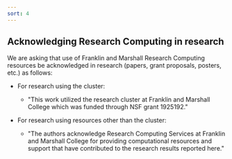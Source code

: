 ```yaml
---
sort: 4
---
```


## Acknowledging Research Computing in research

We are asking that use of Franklin and Marshall Research Computing resources be 
acknowledged in research (papers, grant proposals, posters, etc.) as follows:

 - For research using the cluster:
   - "This work utilized the research cluster at Franklin and Marshall College which was funded through NSF grant 1925192."

- For research using resources other than the cluster:
  - "The authors acknowledge Research Computing Services at Franklin and Marshall College for providing computational resources and support that have contributed to the research results reported here."
